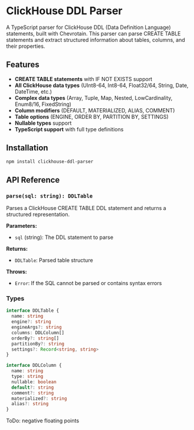 # ClickHouse DDL Parser

A TypeScript parser for ClickHouse DDL (Data Definition Language) statements, built with Chevrotain. This parser can parse CREATE TABLE statements and extract structured information about tables, columns, and their properties.

## Features

- **CREATE TABLE statements** with IF NOT EXISTS support
- **All ClickHouse data types** (UInt8-64, Int8-64, Float32/64, String, Date, DateTime, etc.)
- **Complex data types** (Array, Tuple, Map, Nested, LowCardinality, Enum8/16, FixedString)
- **Column modifiers** (DEFAULT, MATERIALIZED, ALIAS, COMMENT)
- **Table options** (ENGINE, ORDER BY, PARTITION BY, SETTINGS)
- **Nullable types** support
- **TypeScript support** with full type definitions

## Installation

```bash
npm install clickhouse-ddl-parser
```

## API Reference

### `parse(sql: string): DDLTable`

Parses a ClickHouse CREATE TABLE DDL statement and returns a structured representation.

**Parameters:**
- `sql` (string): The DDL statement to parse

**Returns:**
- `DDLTable`: Parsed table structure

**Throws:**
- `Error`: If the SQL cannot be parsed or contains syntax errors

### Types

```typescript
interface DDLTable {
  name: string
  engine?: string
  engineArgs?: string
  columns: DDLColumn[]
  orderBy?: string[]
  partitionBy?: string
  settings?: Record<string, string>
}

interface DDLColumn {
  name: string
  type: string
  nullable: boolean
  default?: string
  comment?: string
  materialized?: string
  alias?: string
}
```

ToDo: negative floating points
